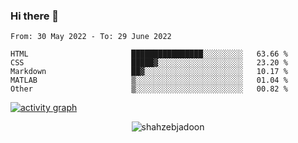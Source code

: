 ### Hi there 👋

<!--START_SECTION:waka-->

```text
From: 30 May 2022 - To: 29 June 2022

HTML                       ████████████████░░░░░░░░░   63.66 %
CSS                        █████▓░░░░░░░░░░░░░░░░░░░   23.20 %
Markdown                   ██▓░░░░░░░░░░░░░░░░░░░░░░   10.17 %
MATLAB                     ▒░░░░░░░░░░░░░░░░░░░░░░░░   01.04 %
Other                      ▒░░░░░░░░░░░░░░░░░░░░░░░░   00.82 %
```

<!--END_SECTION:waka-->

<!--
For more information regarding WakaTime, go to https://github.com/athul/waka-readme#new-to-wakatime
-->

[![activity graph](https://activity-graph.herokuapp.com/graph?username=shahzeb-jadoon&custom_title=Shahzeb's%20Activity%20Graph&theme=github-light&hide_border=true)](https://github.com/ashutosh00710/github-readme-activity-graph)

<p align="center"> <img src="https://github-readme-stats.vercel.app/api?username=shahzeb-jadoon&show_icons=true&theme=dracula" alt="shahzebjadoon" />

<!--
**shahzeb-jadoon/shahzeb-jadoon** is a ✨ _special_ ✨ repository because its `README.md` (this file) appears on your GitHub profile.

Here are some ideas to get you started:

- 🔭 I’m currently working on ...
- 🌱 I’m currently learning ...
- 👯 I’m looking to collaborate on ...
- 🤔 I’m looking for help with ...
- 💬 Ask me about ...
- 📫 How to reach me: ...
- 😄 Pronouns: ...
- ⚡ Fun fact: ...
-->
